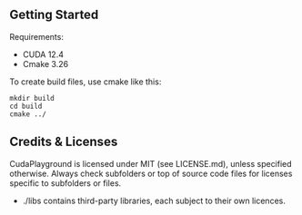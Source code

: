 
## Getting Started

Requirements:

* CUDA 12.4
* Cmake 3.26

To create build files, use cmake like this:

```
mkdir build
cd build
cmake ../
```

## Credits & Licenses

CudaPlayground is licensed under MIT (see LICENSE.md), unless specified otherwise. Always check subfolders or top of source code files for licenses specific to subfolders or files. 

* ./libs contains third-party libraries, each subject to their own licences.

